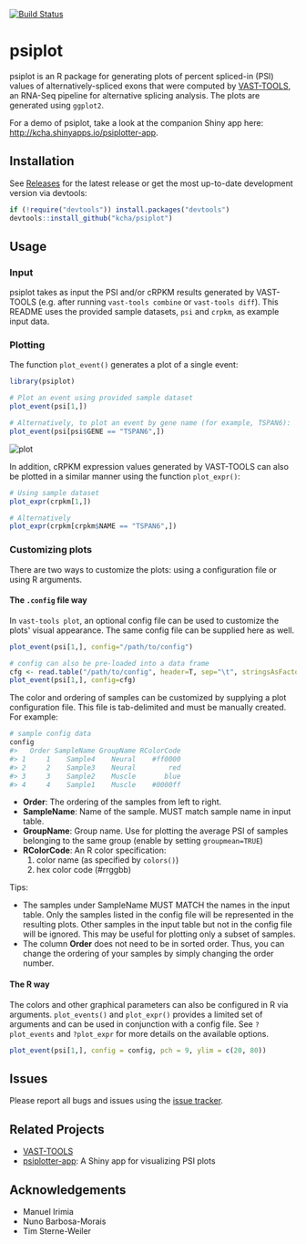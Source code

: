 <!-- README.md is generated from README.Rmd. Please edit that file -->
[![Build Status](https://travis-ci.org/kcha/psiplot.svg?branch=master)](https://travis-ci.org/kcha/psiplot)

psiplot
=======

psiplot is an R package for generating plots of percent spliced-in (PSI) values of alternatively-spliced exons that were computed by [VAST-TOOLS](https://github.com/vastgroup/vast-tools), an RNA-Seq pipeline for alternative splicing analysis. The plots are generated using `ggplot2`.

For a demo of psiplot, take a look at the companion Shiny app here: <http://kcha.shinyapps.io/psiplotter-app>.

Installation
------------

See [Releases](https://github.com/kcha/psiplot/releases) for the latest release or get the most up-to-date development version via devtools:

``` r
if (!require("devtools")) install.packages("devtools")
devtools::install_github("kcha/psiplot")
```

Usage
-----

### Input

psiplot takes as input the PSI and/or cRPKM results generated by VAST-TOOLS (e.g. after running `vast-tools combine` or `vast-tools diff`). This README uses the provided sample datasets, `psi` and `crpkm`, as example input data.

### Plotting

The function `plot_event()` generates a plot of a single event:

``` r
library(psiplot)

# Plot an event using provided sample dataset
plot_event(psi[1,])

# Alternatively, to plot an event by gene name (for example, TSPAN6):
plot_event(psi[psi$GENE == "TSPAN6",])
```

![plot](https://raw.githubusercontent.com/vastgroup/vast-tools/master/R/sample_data/PsiExample.png "Example")

In addition, cRPKM expression values generated by VAST-TOOLS can also be plotted in a similar manner using the function `plot_expr()`:

``` r
# Using sample dataset
plot_expr(crpkm[1,])

# Alternatively
plot_expr(crpkm[crpkm$NAME == "TSPAN6",])
```

### Customizing plots

There are two ways to customize the plots: using a configuration file or using R arguments.

#### The `.config` file way

In `vast-tools plot`, an optional config file can be used to customize the plots' visual appearance. The same config file can be supplied here as well.

``` r
plot_event(psi[1,], config="/path/to/config")

# config can also be pre-loaded into a data frame
cfg <- read.table("/path/to/config", header=T, sep="\t", stringsAsFactor=FALSE)
plot_event(psi[1,], config=cfg)
```

The color and ordering of samples can be customized by supplying a plot configuration file. This file is tab-delimited and must be manually created. For example:

``` r
# sample config data
config
#>   Order SampleName GroupName RColorCode
#> 1     1    Sample4    Neural    #ff0000
#> 2     2    Sample3    Neural        red
#> 3     3    Sample2    Muscle       blue
#> 4     4    Sample1    Muscle    #0000ff
```

-   **Order**: The ordering of the samples from left to right.
-   **SampleName**: Name of the sample. MUST match sample name in input table.
-   **GroupName**: Group name. Use for plotting the average PSI of samples belonging to the same group (enable by setting `groupmean=TRUE`)
-   **RColorCode**: An R color specification:
    1.  color name (as specified by `colors()`)
    2.  hex color code (\#rrggbb)

Tips:

-   The samples under SampleName MUST MATCH the names in the input table. Only the samples listed in the config file will be represented in the resulting plots. Other samples in the input table but not in the config file will be ignored. This may be useful for plotting only a subset of samples.
-   The column **Order** does not need to be in sorted order. Thus, you can change the ordering of your samples by simply changing the order number.

#### The R way

The colors and other graphical parameters can also be configured in R via arguments. `plot_events()` and `plot_expr()` provides a limited set of arguments and can be used in conjunction with a config file. See `?plot_events` and `?plot_expr` for more details on the available options.

``` r
plot_event(psi[1,], config = config, pch = 9, ylim = c(20, 80))
```

Issues
------

Please report all bugs and issues using the [issue tracker](https://github.com/kcha/psiplot/issues).

Related Projects
----------------

-   [VAST-TOOLS](https://github.com/vastgroup/vast-tools)
-   [psiplotter-app](https://github.com/kcha/psiplotter-app): A Shiny app for visualizing PSI plots

Acknowledgements
----------------

-   Manuel Irimia
-   Nuno Barbosa-Morais
-   Tim Sterne-Weiler

